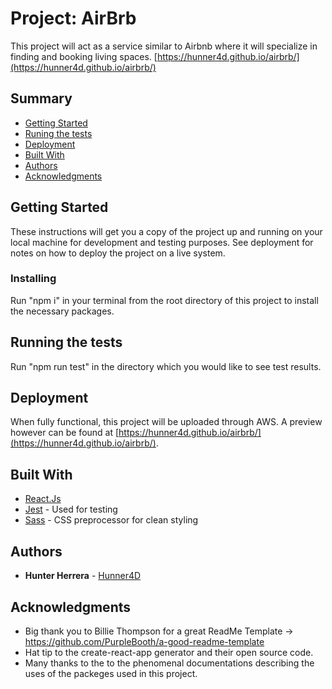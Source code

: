# Project: AirBrb

This project will act as a service similar to Airbnb where it will specialize in finding and booking living spaces.
[https://hunner4d.github.io/airbrb/](https://hunner4d.github.io/airbrb/)

## Summary

  - [Getting Started](#getting-started)
  - [Runing the tests](#running-the-tests)
  - [Deployment](#deployment)
  - [Built With](#built-with)
  - [Authors](#authors)
  - [Acknowledgments](#acknowledgments)

## Getting Started

These instructions will get you a copy of the project up and running on
your local machine for development and testing purposes. See deployment
for notes on how to deploy the project on a live system.
<!-- 
### Prerequisites

What things you need to install the software and how to install them

    Give examples -->

### Installing

Run "npm i" in your terminal from the root directory of this project to install the necessary packages.
<!-- A step by step series of examples that tell you how to get a development
env running

Say what the step will be

    Give the example

And repeat

    until finished

End with an example of getting some data out of the system or using it
for a little demo -->


## Running the tests

Run "npm run test" in the directory which you would like to see test results.
<!-- 
### Break down into end to end tests

What these tests test and why

    Give an example

### And coding style tests

What these tests test and why

    Example -->


## Deployment

When fully functional, this project will be uploaded through AWS. A preview however can be found at [https://hunner4d.github.io/airbrb/](https://hunner4d.github.io/airbrb/).


## Built With

  - [React.Js](https://reactjs.org/)
  - [Jest](https://jestjs.io/) - Used for testing
  - [Sass](https://sass-lang.com/) - CSS preprocessor for clean styling
<!-- 
## Contributing

Please read [CONTRIBUTING.md](CONTRIBUTING.md) for details on our code
of conduct, and the process for submitting pull requests to us.

## Versioning

We use [SemVer](http://semver.org/) for versioning. For the versions
available, see the [tags on this
repository](https://github.com/PurpleBooth/a-good-readme-template/tags).

## License

This project is licensed under the [CC0 1.0 Universal](LICENSE.md)
Creative Commons License - see the [LICENSE.md](LICENSE.md) file for
details -->

## Authors

  - **Hunter Herrera** - [Hunner4D](https://github.com/Hunner4D)

<!-- See also the list of
[contributors](https://github.com/PurpleBooth/a-good-readme-template/contributors)
who participated in this project. -->

## Acknowledgments

  - Big thank you to Billie Thompson for a great ReadMe Template -> https://github.com/PurpleBooth/a-good-readme-template
  - Hat tip to the create-react-app generator and their open source code.
  - Many thanks to the to the phenomenal documentations describing the uses of the packeges used in this project.